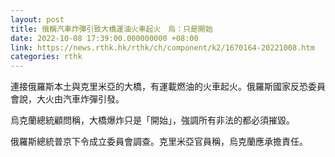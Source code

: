 ```yaml
---
layout: post
title: 俄稱汽車炸彈引致大橋運油火車起火　烏：只是開始
date: 2022-10-08 17:39:00.000000000 +08:00
link: https://news.rthk.hk/rthk/ch/component/k2/1670164-20221008.htm
categories: rthk
---
```


連接俄羅斯本土與克里米亞的大橋，有運載燃油的火車起火。俄羅斯國家反恐委員會說，大火由汽車炸彈引發。

烏克蘭總統顧問稱，大橋爆炸只是「開始」，強調所有非法的都必須摧毀。

俄羅斯總統普京下令成立委員會調查。克里米亞官員稱，烏克蘭應承擔責任。
